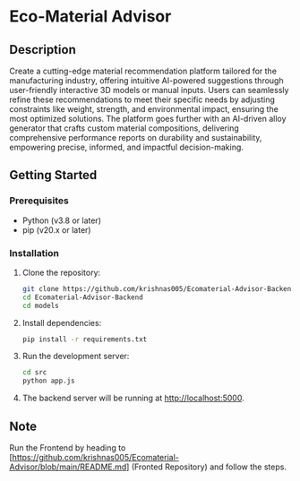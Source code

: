 ﻿# Eco-Material Advisor

## Description
Create a cutting-edge material recommendation platform tailored for the manufacturing industry, offering intuitive AI-powered suggestions through user-friendly interactive 3D models or manual inputs. Users can seamlessly refine these recommendations to meet their specific needs by adjusting constraints like weight, strength, and environmental impact, ensuring the most optimized solutions. The platform goes further with an AI-driven alloy generator that crafts custom material compositions, delivering comprehensive performance reports on durability and sustainability, empowering precise, informed, and impactful decision-making.

## Getting Started

### Prerequisites
- Python (v3.8 or later)
- pip (v20.x or later)

### Installation

1. Clone the repository:
    ```bash
    git clone https://github.com/krishnas005/Ecomaterial-Advisor-Backend.git
    cd Ecomaterial-Advisor-Backend
    cd models
    ```

2. Install dependencies:
    ```bash
    pip install -r requirements.txt
    ```

4. Run the development server:
    ```bash
    cd src
    python app.js
    ```

5. The backend server will be running at [http://localhost:5000](http://localhost:3000).

## Note
Run the Frontend by heading to [https://github.com/krishnas005/Ecomaterial-Advisor/blob/main/README.md] (Fronted Repository) and follow the steps. 
